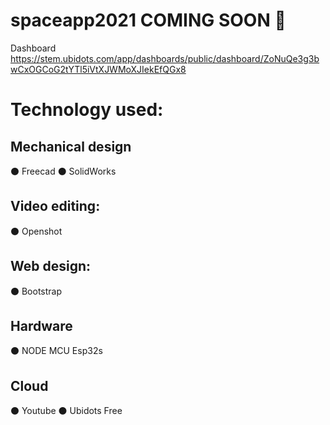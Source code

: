 # spaceapp2021 COMING SOON 🌱

Dashboard
https://stem.ubidots.com/app/dashboards/public/dashboard/ZoNuQe3g3bwCxOGCoG2tYTl5iVtXJWMoXJIekEfQGx8

# Technology used:

## Mechanical design
  ⚫ Freecad
  ⚫ SolidWorks

## Video editing:
  ⚫ Openshot

## Web design:
  ⚫ Bootstrap

## Hardware
  ⚫ NODE MCU Esp32s

## Cloud
  ⚫ Youtube
  ⚫ Ubidots Free
